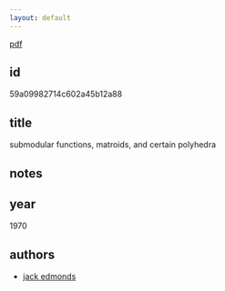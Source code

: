 ```yaml
---
layout: default
---
```


[pdf](https://s3-us-west-2.amazonaws.com/19f075ca4a482833.media/articles/59a09982714c602a45b12a88.pdf)

## id

59a09982714c602a45b12a88

## title

submodular functions, matroids, and certain polyhedra

## notes



## year

1970

## authors

 * [jack edmonds](/pages/literature/authors/59a09982714c602a45b12a87.html)